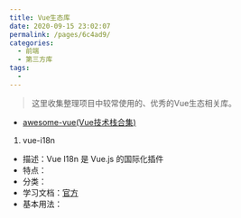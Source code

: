 ```yaml
---
title: Vue生态库
date: 2020-09-15 23:02:07
permalink: /pages/6c4ad9/
categories: 
  - 前端
  - 第三方库
tags: 
  - 
---
```


> 这里收集整理项目中较常使用的、优秀的Vue生态相关库。

- [awesome-vue(Vue技术栈合集)](https://github.com/vuejs/awesome-vue)

1. vue-i18n

- 描述：Vue I18n 是 Vue.js 的国际化插件
- 特点：
- 分类：
- 学习文档：[官方](http://kazupon.github.io/vue-i18n/zh/introduction.html) 
- 基本用法：
